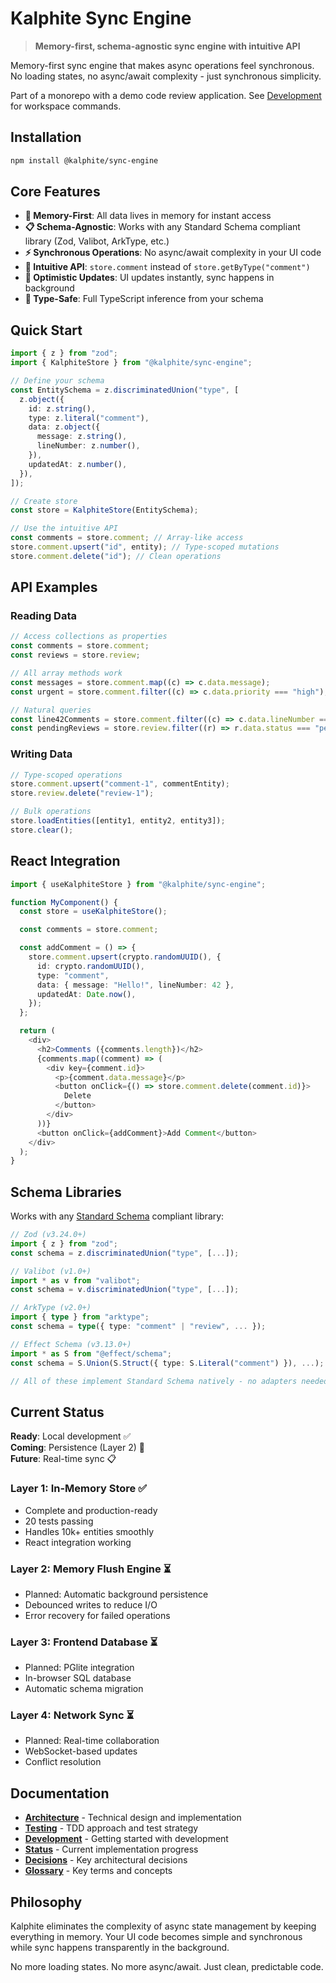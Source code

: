 # Kalphite Sync Engine

> **Memory-first, schema-agnostic sync engine with intuitive API**

Memory-first sync engine that makes async operations feel synchronous. No loading states, no async/await complexity - just synchronous simplicity.

Part of a monorepo with a demo code review application. See [Development](./docs/setup.md) for workspace commands.

## Installation

```bash
npm install @kalphite/sync-engine
```

## Core Features

- **🚀 Memory-First**: All data lives in memory for instant access
- **📋 Schema-Agnostic**: Works with any Standard Schema compliant library (Zod, Valibot, ArkType, etc.)
- **⚡ Synchronous Operations**: No async/await complexity in your UI code
- **🎨 Intuitive API**: `store.comment` instead of `store.getByType("comment")`
- **🔄 Optimistic Updates**: UI updates instantly, sync happens in background
- **🎯 Type-Safe**: Full TypeScript inference from your schema

## Quick Start

```typescript
import { z } from "zod";
import { KalphiteStore } from "@kalphite/sync-engine";

// Define your schema
const EntitySchema = z.discriminatedUnion("type", [
  z.object({
    id: z.string(),
    type: z.literal("comment"),
    data: z.object({
      message: z.string(),
      lineNumber: z.number(),
    }),
    updatedAt: z.number(),
  }),
]);

// Create store
const store = KalphiteStore(EntitySchema);

// Use the intuitive API
const comments = store.comment; // Array-like access
store.comment.upsert("id", entity); // Type-scoped mutations
store.comment.delete("id"); // Clean operations
```

## API Examples

### Reading Data

```typescript
// Access collections as properties
const comments = store.comment;
const reviews = store.review;

// All array methods work
const messages = store.comment.map((c) => c.data.message);
const urgent = store.comment.filter((c) => c.data.priority === "high");

// Natural queries
const line42Comments = store.comment.filter((c) => c.data.lineNumber === 42);
const pendingReviews = store.review.filter((r) => r.data.status === "pending");
```

### Writing Data

```typescript
// Type-scoped operations
store.comment.upsert("comment-1", commentEntity);
store.review.delete("review-1");

// Bulk operations
store.loadEntities([entity1, entity2, entity3]);
store.clear();
```

## React Integration

```typescript
import { useKalphiteStore } from "@kalphite/sync-engine";

function MyComponent() {
  const store = useKalphiteStore();

  const comments = store.comment;

  const addComment = () => {
    store.comment.upsert(crypto.randomUUID(), {
      id: crypto.randomUUID(),
      type: "comment",
      data: { message: "Hello!", lineNumber: 42 },
      updatedAt: Date.now(),
    });
  };

  return (
    <div>
      <h2>Comments ({comments.length})</h2>
      {comments.map((comment) => (
        <div key={comment.id}>
          <p>{comment.data.message}</p>
          <button onClick={() => store.comment.delete(comment.id)}>
            Delete
          </button>
        </div>
      ))}
      <button onClick={addComment}>Add Comment</button>
    </div>
  );
}
```

## Schema Libraries

Works with any [Standard Schema](https://standardschema.dev/) compliant library:

```typescript
// Zod (v3.24.0+)
import { z } from "zod";
const schema = z.discriminatedUnion("type", [...]);

// Valibot (v1.0+)
import * as v from "valibot";
const schema = v.discriminatedUnion("type", [...]);

// ArkType (v2.0+)
import { type } from "arktype";
const schema = type({ type: "comment" | "review", ... });

// Effect Schema (v3.13.0+)
import * as S from "@effect/schema";
const schema = S.Union(S.Struct({ type: S.Literal("comment") }), ...);

// All of these implement Standard Schema natively - no adapters needed!
```

## Current Status

**Ready**: Local development ✅  
**Coming**: Persistence (Layer 2) 🚧  
**Future**: Real-time sync 📋

### Layer 1: In-Memory Store ✅

- Complete and production-ready
- 20 tests passing
- Handles 10k+ entities smoothly
- React integration working

### Layer 2: Memory Flush Engine ⏳

- Planned: Automatic background persistence
- Debounced writes to reduce I/O
- Error recovery for failed operations

### Layer 3: Frontend Database ⏳

- Planned: PGlite integration
- In-browser SQL database
- Automatic schema migration

### Layer 4: Network Sync ⏳

- Planned: Real-time collaboration
- WebSocket-based updates
- Conflict resolution

## Documentation

- **[Architecture](./docs/architecture.md)** - Technical design and implementation
- **[Testing](./docs/testing.md)** - TDD approach and test strategy
- **[Development](./docs/setup.md)** - Getting started with development
- **[Status](./docs/status.md)** - Current implementation progress
- **[Decisions](./docs/decisions.md)** - Key architectural decisions
- **[Glossary](./docs/glossary.md)** - Key terms and concepts

## Philosophy

Kalphite eliminates the complexity of async state management by keeping everything in memory. Your UI code becomes simple and synchronous while sync happens transparently in the background.

No more loading states. No more async/await. Just clean, predictable code.
